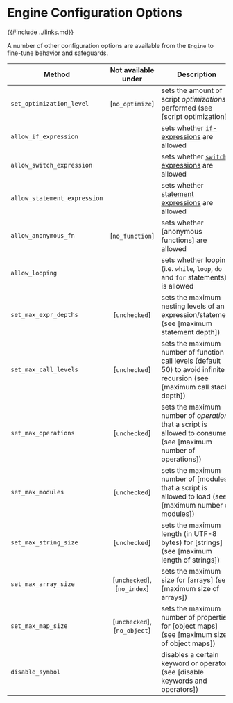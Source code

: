 Engine Configuration Options
===========================

{{#include ../links.md}}

A number of other configuration options are available from the `Engine` to fine-tune behavior and safeguards.

| Method                       |     Not available under      | Description                                                                                                               |
| ---------------------------- | :--------------------------: | ------------------------------------------------------------------------------------------------------------------------- |
| `set_optimization_level`     |       [`no_optimize`]        | sets the amount of script _optimizations_ performed (see [script optimization])                                           |
| `allow_if_expression`        |                              | sets whether [`if`-expressions](../language/if.md#if-expressions) are allowed                                             |
| `allow_switch_expression`    |                              | sets whether [`switch` expressions](../language/switch.md#expression-not-statement) are allowed                           |
| `allow_statement_expression` |                              | sets whether [statement expressions](../language/statements.md#statement-expression) are allowed                          |
| `allow_anonymous_fn`         |       [`no_function`]        | sets whether [anonymous functions] are allowed                                                                            |
| `allow_looping`              |                              | sets whether looping (i.e. `while`, `loop`, `do` and `for` statements) is allowed                                         |
| `set_max_expr_depths`        |        [`unchecked`]         | sets the maximum nesting levels of an expression/statement (see [maximum statement depth])                                |
| `set_max_call_levels`        |        [`unchecked`]         | sets the maximum number of function call levels (default 50) to avoid infinite recursion (see [maximum call stack depth]) |
| `set_max_operations`         |        [`unchecked`]         | sets the maximum number of _operations_ that a script is allowed to consume (see [maximum number of operations])          |
| `set_max_modules`            |        [`unchecked`]         | sets the maximum number of [modules] that a script is allowed to load (see [maximum number of modules])                   |
| `set_max_string_size`        |        [`unchecked`]         | sets the maximum length (in UTF-8 bytes) for [strings] (see [maximum length of strings])                                  |
| `set_max_array_size`         | [`unchecked`], [`no_index`]  | sets the maximum size for [arrays] (see [maximum size of arrays])                                                         |
| `set_max_map_size`           | [`unchecked`], [`no_object`] | sets the maximum number of properties for [object maps] (see [maximum size of object maps])                               |
| `disable_symbol`             |                              | disables a certain keyword or operator (see [disable keywords and operators])                                             |
